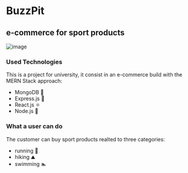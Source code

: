 # BuzzPit #
## e-commerce for sport products ##
![image](https://user-images.githubusercontent.com/95931734/226047330-b01b67be-2b54-4235-9edb-3cbed9e527f8.png)

### Used Technologies 
This is a project for university, it consist in an e-commerce build with the MERN Stack approach:
-  MongoDB 🍃
-  Express.js 📶
-  React.js ⚛️
-  Node.js 🔗

### What a user can do 
The customer can buy sport products realted to three categories:
-  running 🏃
-  hiking ⛰️
-  swimming 🏊
